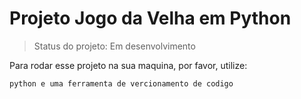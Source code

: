 <h1>Projeto Jogo da Velha em Python</h1>

> Status do projeto: Em desenvolvimento

Para rodar esse projeto na sua maquina, por favor, utilize:
```
python e uma ferramenta de vercionamento de codigo 
```
